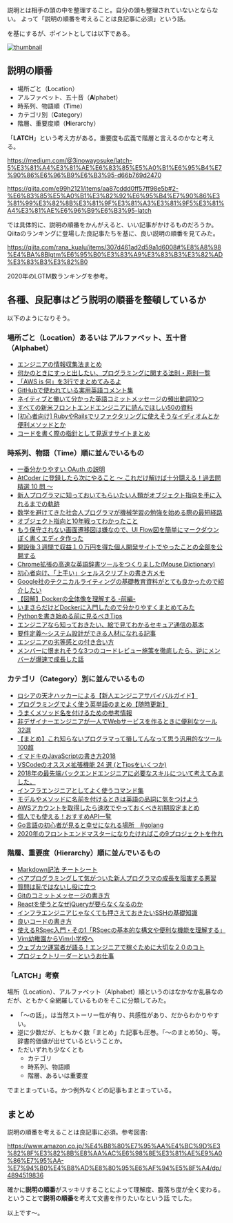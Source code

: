 説明とは相手の頭の中を整理すること。自分の頭も整理されていないとならない。
よって「説明の順番を考えることは良記事に必須」という話。

<script async class="speakerdeck-embed" data-id="cc808ea83a6f4a76b95b9a6970cdd35b" data-ratio="1.77777777777778" src="//speakerdeck.com/assets/embed.js"></script>

を基にするが、ポイントとしては以下である。

[![thumbnail](https://files.speakerdeck.com/presentations/cc808ea83a6f4a76b95b9a6970cdd35b/slide_31.jpg)](https://speakerdeck.com/line_developers/explanation-order-is-also-important-information?slide=32)

## 説明の順番

- 場所ごと（**L**ocation）
- アルファベット、五十音（**A**lphabet）
- 時系列、物語順（**T**ime）
- カテゴリ別（**C**ategory）
- 階層、重要度順（**H**ierarchy）
 
「**LATCH**」という考え方がある。重要度も広義で階層と言えるのかなと考える。

https://medium.com/@3inowayosuke/latch-5%E3%81%A4%E3%81%AE%E6%83%85%E5%A0%B1%E6%95%B4%E7%90%86%E6%96%B9%E6%B3%95-d66b769d2470


https://qiita.com/e99h2121/items/aa87cddd0ff57ff98e5b#2-%E6%83%85%E5%A0%B1%E3%82%92%E6%95%B4%E7%90%86%E3%81%99%E3%82%8B%E3%81%9F%E3%81%A3%E3%81%9F5%E3%81%A4%E3%81%AE%E6%96%B9%E6%B3%95-latch


では具体的に、説明の順番をかんがえると、いい記事がかけるものだろうか。
Qiitaのランキングに登場した良記事たちを基に、良い説明の順番を見てみた。

https://qiita.com/rana_kualu/items/307d461ad2d59a1d6008#%E8%A8%98%E4%BA%8Blgtm%E6%95%B0%E3%83%A9%E3%83%B3%E3%82%AD%E3%83%B3%E3%82%B0

2020年のLGTM数ランキングを参考。


## 各種、良記事はどう説明の順番を整頓しているか

以下のようになりそう。

### 場所ごと（Location）あるいは アルファベット、五十音（Alphabet）

- [エンジニアの情報収集法まとめ](https://qiita.com/nesheep5/items/e7196ba496e59bb2aa28)
- [何かのときにすっと出したい、プログラミングに関する法則・原則一覧](https://qiita.com/hirokidaichi/items/d6c473d8011bd9330e63)
- [「AWS is 何」を3行でまとめてみるよ](https://qiita.com/kohashi/items/1bb952313fb695f12577) 
- [GitHubで使われている実用英語コメント集](https://qiita.com/shikichee/items/a5f922a3ef3aa58a1839) 
- [ネイティブと働いて分かった英語コミットメッセージの頻出動詞10つ](https://qiita.com/gogotanaka/items/b65e1b081fa976e5d754)
- [すべての新米フロントエンドエンジニアに読んでほしい50の資料](https://qiita.com/suzu-4/items/ea5d802cb0ad16682ae2)
- [[初心者向け] RubyやRailsでリファクタリングに使えそうなイディオムとか便利メソッドとか](https://qiita.com/jnchito/items/dedb3b889ab226933ccf)
- [コードを書く際の指針として見返すサイトまとめ](https://qiita.com/kenichi_cc/items/c3ecca7b7d5fc5c6bf2e) 


### 時系列、物語（Time）順に並んでいるもの

- [一番分かりやすい OAuth の説明](https://qiita.com/TakahikoKawasaki/items/e37caf50776e00e733be) 
- [AtCoder に登録したら次にやること ～ これだけ解けば十分闘える！過去問精選 10 問 ～](https://qiita.com/drken/items/fd4e5e3630d0f5859067)
- [新人プログラマに知っておいてもらいたい人類がオブジェクト指向を手に入れるまでの軌跡](https://qiita.com/hirokidaichi/items/591ad96ab12938878fe1)
- [数学を避けてきた社会人プログラマが機械学習の勉強を始める際の最短経路](https://qiita.com/daxanya1/items/218f2e3b922142550ef9)
- [オブジェクト指向と10年戦ってわかったこと](https://qiita.com/tutinoco/items/6952b01e5fc38914ec4e)
- [もう保守されない画面遷移図は嫌なので、UI Flow図を簡単にマークダウンぽく書くエディタ作った](https://qiita.com/hirokidaichi/items/ff54a968bdd7bcc50d42)
- [開設後３週間で収益１０万円を得た個人開発サイトでやったことの全部を公開する](https://qiita.com/jabba/items/1a49e860a09a613b09d4)
- [Chrome拡張の高速な英語辞書ツールをつくりました(Mouse Dictionary)](https://qiita.com/wtetsu/items/c43232c6c44918e977c9)
- [初心者向け、「上手い」シェルスクリプトの書き方メモ](https://qiita.com/m-yamashita/items/889c116b92dc0bf4ea7d)
- [Google社のテクニカルライティングの基礎教育資料がとても良かったので紹介したい](https://qiita.com/yasuoyasuo/items/c43783316a4d141a140f)
- [【図解】Dockerの全体像を理解する -前編-](https://qiita.com/kotaro-dr/items/b1024c7d200a75b992fc)
- [いまさらだけどDockerに入門したので分かりやすくまとめてみた](https://qiita.com/gold-kou/items/44860fbda1a34a001fc1)
- [Pythonを書き始める前に見るべきTips](https://qiita.com/icoxfog417/items/e8f97a6acad07903b5b0) 
- [エンジニアなら知っておきたい、絵で見てわかるセキュア通信の基本](https://qiita.com/t_nakayama0714/items/83ac0b12ced9e7083927)
- [要件定義～システム設計ができる人材になれる記事](https://qiita.com/Saku731/items/741fcf0f40dd989ee4f8) 
- [エンジニアの劣等感との付き合い方](https://qiita.com/karamage/items/771b633c3243989418a2)
- [メンバーに恨まれそうな3つのコードレビュー施策を徹底したら、逆にメンバーが爆速で成長した話](https://qiita.com/gakuri/items/f4970aea8de5fa9bf016)




### カテゴリ（Category）別に並んでいるもの

- [ロシアの天才ハッカーによる【新人エンジニアサバイバルガイド】](https://qiita.com/jacksuzuki/items/b2fa6b44962e73a53d08)
- [プログラミングでよく使う英単語のまとめ【随時更新】](https://qiita.com/Ted-HM/items/7dde25dcffae4cdc7923)
- [うまくメソッド名を付けるための参考情報](https://qiita.com/KeithYokoma/items/2193cf79ba76563e3db6)
- [非デザイナーエンジニアが一人でWebサービスを作るときに便利なツール32選](https://qiita.com/okappy/items/119e31cae9aa9bd9da6d)
- [【まとめ】これ知らないプログラマって損してんなって思う汎用的なツール 100超](https://qiita.com/suin/items/f570f057a0ff927b47dc) 
- [イマドキのJavaScriptの書き方2018](https://qiita.com/shibukawa/items/19ab5c381bbb2e09d0d9)
- [VSCodeのオススメ拡張機能 24 選 (とTipsをいくつか)](https://qiita.com/sensuikan1973/items/74cf5383c02dbcd82234)
- [2018年の最先端バックエンドエンジニアに必要なスキルについて考えてみました。](https://qiita.com/poly_soft/items/fb649573c19b7a5c0227) 
- [インフラエンジニアとしてよく使うコマンド集](https://qiita.com/sion_cojp/items/04a2aa76a1021fe77079)
- [モデルやメソッドに名前を付けるときは英語の品詞に気をつけよう](https://qiita.com/jnchito/items/459d58ba652bf4763820) 
- [AWSアカウントを取得したら速攻でやっておくべき初期設定まとめ](https://qiita.com/tmknom/items/303db2d1d928db720888)
- [個人でも使える！おすすめAPI一覧](https://qiita.com/mikan3rd/items/ba4737023f08bb2ca161)
- [Go言語の初心者が見ると幸せになれる場所　#golang](https://qiita.com/tenntenn/items/0e33a4959250d1a55045)
- [2020年のフロントエンドマスターになりたければこの9プロジェクトを作れ](https://qiita.com/rana_kualu/items/915345b8f3f870cfe2aa)







### 階層、重要度（Hierarchy）順に並んでいるもの

- [Markdown記法 チートシート](https://qiita.com/Qiita/items/c686397e4a0f4f11683d) 
- [ペアプログラミングして気がついた新人プログラマの成長を阻害する悪習](https://qiita.com/hirokidaichi/items/27c757d92b6915e8ecf7)
- [質問は恥ではないし役に立つ](https://qiita.com/seki_uk/items/4001423b3cd3db0dada7)
- [Gitのコミットメッセージの書き方](https://qiita.com/itosho/items/9565c6ad2ffc24c09364)
- [Reactを使うとなぜjQueryが要らなくなるのか](https://qiita.com/naruto/items/fdb61bc743395f8d8faf)
- [インフラエンジニアじゃなくても押さえておきたいSSHの基礎知識](https://qiita.com/tag1216/items/5d06bad7468f731f590e)
- [良いコードの書き方](https://qiita.com/alt_yamamoto/items/25eda376e6b947208996)
- [使えるRSpec入門・その1「RSpecの基本的な構文や便利な機能を理解する」](https://qiita.com/jnchito/items/42193d066bd61c740612)
- [Vim幼稚園からVim小学校へ](https://qiita.com/hachi8833/items/7beeee825c11f7437f54)
- [ウェブカツ運営者が語る！エンジニアで稼ぐために大切な２０のコト](https://qiita.com/kazukichi/items/7379b75fba2f90d3cf45)
- [プロジェクトリーダーというお仕事](https://qiita.com/br_branch/items/bbbaba835b45e79efa5b)



### 「LATCH」考察

場所（Location）、アルファベット（Alphabet）順というのはなかなか乱暴なのだが、ともかく全網羅しているものをそこに分類してみた。

- 「～の話」。は当然ストーリー性が有り、共感性があり、だからわかりやすい。
- 逆に少数だが、ともかく数「まとめ」た記事も圧巻。「～のまとめ50」、等。辞書的価値が出せているということか。
- ただいずれも少なくとも
    - カテゴリ
    - 時系列、物語順
    - 階層、あるいは重要度

でまとまっている。かつ例外なくどの記事もまとまっている。


## まとめ

説明の順番を考えることは良記事に必須。参考図書:

https://www.amazon.co.jp/%E4%B8%80%E7%95%AA%E4%BC%9D%E3%82%8F%E3%82%8B%E8%AA%AC%E6%98%8E%E3%81%AE%E9%A0%86%E7%95%AA-%E7%94%B0%E4%B8%AD%E8%80%95%E6%AF%94%E5%8F%A4/dp/4894519836

確かに**説明の順番**がスッキリすることによって理解度、腹落ち度が全く変わる。
ということで**説明の順番**を考えて文書を作りたいなという話 でした。

以上です～。
